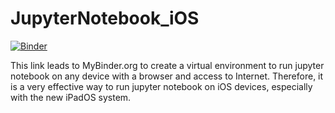 # JupyterNotebook_iOS

[![Binder](https://mybinder.org/badge_logo.svg)](https://mybinder.org/v2/gh/ccnnshu/JupyterNotebook_iOS/master)

This link leads to MyBinder.org to create a virtual environment to run jupyter notebook on any device with a browser and access to Internet.
Therefore, it is a very effective way to run jupyter notebook on iOS devices, especially with the new iPadOS system.
